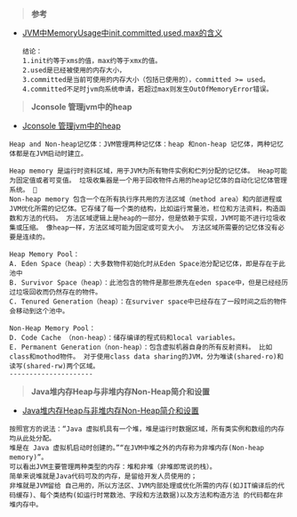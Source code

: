 
> **参考**

- [JVM中MemoryUsage中init,committed,used,max的含义](https://blog.csdn.net/fanwu72/article/details/8936746)
    ```
    结论：
    1.init约等于xms的值，max约等于xmx的值。
    2.used是已经被使用的内存大小，
    3.committed是当前可使用的内存大小（包括已使用的），committed >= used。
    4.committed不足时jvm向系统申请，若超过max则发生OutOfMemoryError错误。
    ```
 
 > **Jconsole 管理jvm中的heap**
 
 - [Jconsole 管理jvm中的heap](https://blog.csdn.net/virtualpc/article/details/83732049)
 ```
 Heap and Non-heap记忆体：JVM管理两种记忆体：heap 和non-heap 记忆体，两种记忆体都是在JVM启动时建立。
 
 Heap memory 是运行时资料区域，用于JVM为所有物件实例和伫列分配的记忆体。 Heap可能为固定值或者可变值。 垃圾收集器是一个用于回收物件占用的heap记忆体的自动化记忆体管理系统。  
 Non-heap memory 包含一个在所有执行序共用的方法区域（method area）和内部进程或JVM优化所需的记忆体。它存储了每一个类的结构，比如运行常量池，栏位和方法资料，构造函数和方法的代码。 方法区域逻辑上是heap的一部分，但是依赖于实现，JVM可能不进行垃圾收集或压缩。 像heap一样，方法区域可能为固定或可变大小。 方法区域所需要的记忆体没有必要是连续的。
 
 Heap Memory Pool： 
 A. Eden Space（heap）：大多数物件初始化时从Eden Space池分配记忆体，即是存在于此池中 
 B. Survivor Space（heap）：此池包含的物件是那些原先在eden space中，但是已经经历过垃圾回收而仍然存在的物件。 
 C. Tenured Generation（heap）：在surviver space中已经存在了一段时间之后的物件会移动到这个池中。
 
 Non-Heap Memory Pool： 
 D. Code Cache （non-heap）：储存编译的程式码和local variables。 
 E. Permanent Generation（non-heap）：包含虚拟机器自身的所有反射资料。 比如class和mothod物件。 对于使用class data sharing的JVM，分为唯读(shared-ro)和读写(shared-rw)两个区域。
 --------------------- 
 ```
 
 > **Java堆内存Heap与非堆内存Non-Heap简介和设置**
 
 - [Java堆内存Heap与非堆内存Non-Heap简介和设置](https://blog.csdn.net/u011646985/article/details/52668748)
 ```
 按照官方的说法：“Java 虚拟机具有一个堆，堆是运行时数据区域，所有类实例和数组的内存均从此处分配。
 堆是在 Java 虚拟机启动时创建的。”“在JVM中堆之外的内存称为非堆内存(Non-heap memory)”。
 可以看出JVM主要管理两种类型的内存：堆和非堆（非堆即常说的栈）。
 简单来说堆就是Java代码可及的内存，是留给开发人员使用的；
 非堆就是JVM留给 自己用的，所以方法区、JVM内部处理或优化所需的内存(如JIT编译后的代码缓存)、每个类结构(如运行时常数池、字段和方法数据)以及方法和构造方法 的代码都在非堆内存中。
 ```
